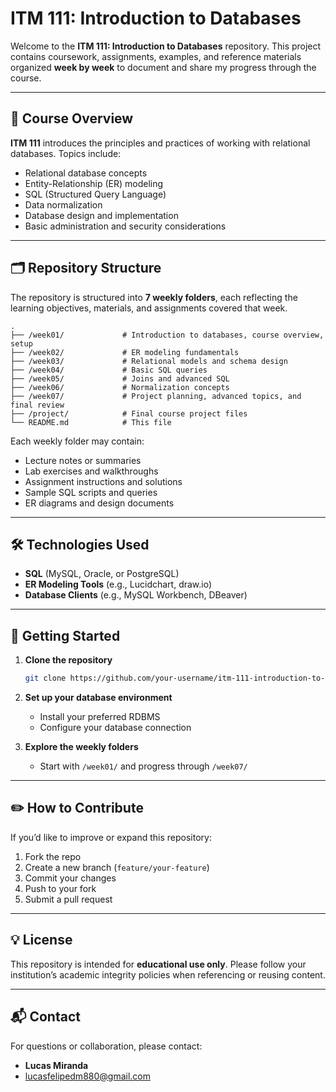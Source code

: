 # ITM 111: Introduction to Databases

Welcome to the **ITM 111: Introduction to Databases** repository. This project contains coursework, assignments, examples, and reference materials organized **week by week** to document and share my progress through the course.

---

## 📘 Course Overview

**ITM 111** introduces the principles and practices of working with relational databases. Topics include:

* Relational database concepts
* Entity-Relationship (ER) modeling
* SQL (Structured Query Language)
* Data normalization
* Database design and implementation
* Basic administration and security considerations

---

## 🗂 Repository Structure

The repository is structured into **7 weekly folders**, each reflecting the learning objectives, materials, and assignments covered that week.

```
.
├── /week01/             # Introduction to databases, course overview, setup
├── /week02/             # ER modeling fundamentals
├── /week03/             # Relational models and schema design
├── /week04/             # Basic SQL queries
├── /week05/             # Joins and advanced SQL
├── /week06/             # Normalization concepts
├── /week07/             # Project planning, advanced topics, and final review
├── /project/            # Final course project files
└── README.md            # This file
```

Each weekly folder may contain:

* Lecture notes or summaries
* Lab exercises and walkthroughs
* Assignment instructions and solutions
* Sample SQL scripts and queries
* ER diagrams and design documents

---

## 🛠 Technologies Used

* **SQL** (MySQL, Oracle, or PostgreSQL)
* **ER Modeling Tools** (e.g., Lucidchart, draw\.io)
* **Database Clients** (e.g., MySQL Workbench, DBeaver)

---

## 🚀 Getting Started

1. **Clone the repository**

   ```bash
   git clone https://github.com/your-username/itm-111-introduction-to-databases.git](https://github.com/lucas-lab2/ITM-111-Introduction-to-Databases.git
   ```

2. **Set up your database environment**

   * Install your preferred RDBMS
   * Configure your database connection

3. **Explore the weekly folders**

   * Start with `/week01/` and progress through `/week07/`

---

## ✏️ How to Contribute

If you’d like to improve or expand this repository:

1. Fork the repo
2. Create a new branch (`feature/your-feature`)
3. Commit your changes
4. Push to your fork
5. Submit a pull request

---

## 💡 License

This repository is intended for **educational use only**. Please follow your institution’s academic integrity policies when referencing or reusing content.

---

## 📬 Contact

For questions or collaboration, please contact:

* **Lucas Miranda**
* [lucasfelipedm880@gmail.com](mailto:lucasfelipedm880@gmail.com)

